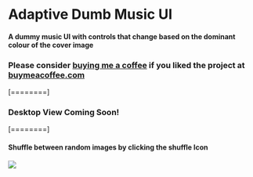 ﻿# Adaptive Dumb Music UI
#### A dummy music UI with controls that change based on the dominant colour of the cover image

### Please consider [buying me a coffee](http://https://www.buymeacoffee.com/godwinjemegah "buying me a coffee") if you liked the project at [buymeacoffee.com](https://www.buymeacoffee.com/godwinjemegah "buymeacoffee.com")

[========]


### Desktop View Coming Soon!


[========]


#### Shuffle between random images by clicking the shuffle Icon

[![](https://i.ibb.co/WcpnZRY/Inked127-0-0-1-5500-index-html-i-Phone-X-LI.jpg)](https://i.ibb.co/WcpnZRY/Inked127-0-0-1-5500-index-html-i-Phone-X-LI.jpg)
